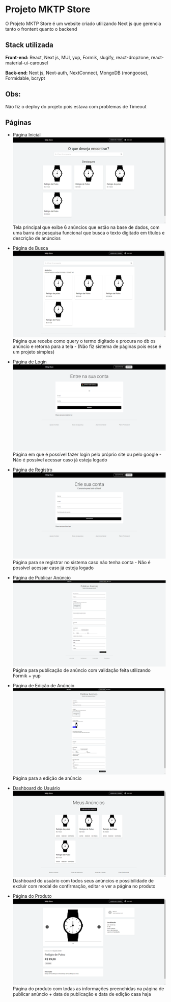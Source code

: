 
# Projeto MKTP Store

O Projeto MKTP Store é um website criado utilizando Next js que gerencia tanto o frontent quanto o backend


## Stack utilizada

**Front-end:** React, Next js, MUI, yup, Formik, slugify, react-dropzone, react-material-ui-carousel

**Back-end:** Next js, Next-auth, NextConnect, MongoDB (mongoose), Formidable, bcrypt


## Obs:

Não fiz o deploy do projeto pois estava com problemas de Timeout


## Páginas

- Página Inicial ![App Screenshot](https://github.com/SenhorOver/mktp-store-v2/blob/photos/public/images/pages/Home%20Page.png?raw=true)
Tela principal que exibe 6 anúncios que estão na base de dados, com uma barra de pesquisa funcional que busca o texto digitado em títulos e descrição de anúncios


- Página de Busca ![App Screenshot](https://github.com/SenhorOver/mktp-store-v2/blob/photos/public/images/pages/Search.png?raw=true)
Página que recebe como query o termo digitado e procura no db os anúncio e retorna para a tela - (Não fiz sistema de páginas pois esse é um projeto simples)


- Página de Login ![App Screenshot](https://github.com/SenhorOver/mktp-store-v2/blob/photos/public/images/pages/Login.png?raw=true)
Página em que é possível fazer login pelo próprio site ou pelo google - Não é possível acessar caso já esteja logado


- Página de Registro ![App Screenshot](https://github.com/SenhorOver/mktp-store-v2/blob/photos/public/images/pages/Register.png?raw=true)
Página para se registrar no sistema caso não tenha conta - Não é possível acessar caso já esteja logado


- Página de Publicar Anúncio ![App Screenshot](https://github.com/SenhorOver/mktp-store-v2/blob/photos/public/images/pages/Publish.png?raw=true)
Página para publicação de anúncio com validação feita utilizando Formik + yup


- Página de Edição de Anúncio ![App Screenshot](https://github.com/SenhorOver/mktp-store-v2/blob/photos/public/images/pages/Edit%20Product.png?raw=true)
Página para a edição de anúncio


- Dashboard do Usuário ![App Screenshot](https://github.com/SenhorOver/mktp-store-v2/blob/photos/public/images/pages/Dashboard.png?raw=true)
Dashboard do usuário com todos seus anúncios e possibilidade de excluir com modal de confirmação, editar e ver a página no produto


- Página do Produto ![App Screenshot](https://github.com/SenhorOver/mktp-store-v2/blob/photos/public/images/pages/Product%20Page.png?raw=true)
Página do produto com todas as informações preenchidas na página de publicar anúncio + data de publicação e data de edição casa haja